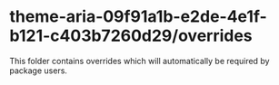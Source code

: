 # theme-aria-09f91a1b-e2de-4e1f-b121-c403b7260d29/overrides

This folder contains overrides which will automatically be required by package users.
